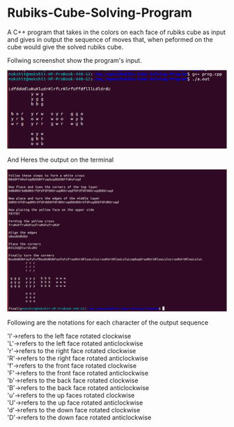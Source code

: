 # Rubiks-Cube-Solving-Program

A C++ program that takes in the colors on each face of rubiks cube as input and gives in output the sequence of moves that, when
peformed on the cube would give the solved rubiks cube.

Follwing screenshot show the program's input.

![alt text](screenshots/input.png "")

And Heres the output on the terminal

![alt text](screenshots/output.png "")

Following are the notations for each character of the output sequence

'l'->refers to the  left face rotated clockwise</br>
'L'->refers to the left face rotated anticlockwise</br>
'r'->refers to the right face rotated clockwise</br>
'R'->refers to the right face rotated anticlockwise</br>
'f'->refers to the front face rotated clockwise</br>
'F'->refers to the front face rotated anticlockwise</br>
'b'->refers to the back face rotated clockwise</br>
'B'->refers to the back face rotated anticlockwise</br>
'u'->refers to the up faces rotated clockwise</br>
'U'->refers to the up face rotated anticlockwise</br>
'd'->refers to the down face rotated clockwise</br>
'D'->refers to the down face rotated anticlockwise</br>
